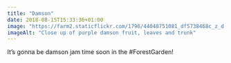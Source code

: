 ```yaml
---
title: "Damson"
date: 2018-08-15T15:33:36+01:00
image: "https://farm2.staticflickr.com/1796/44048751081_df5738468c_z_d.jpg"
imageAlt: "Close up of purple damson fruit, leaves and trunk"
---
```


It’s gonna be damson jam time soon in the #ForestGarden!
